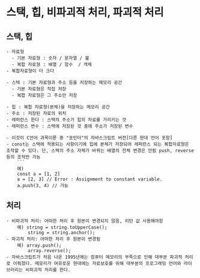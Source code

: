 # 스택, 힙, 비파괴적 처리, 파괴적 처리

## 스택, 힙
    - 자료형
      - 기본 자료형 : 숫자 / 문자열 / 불
      - 복합 자료형 : 배열 / 함수  / 객체
    - 복합자료형이 더 크다 
  
    - 스택 : 기본 자료형과 주소 등을 저장하는 메모리 공간
      - 기본 자료형은 직접 저장
      - 복합 자료형은 그 주소만 저장
  
    - 힙 : 복합 자료형(본체)을 저장하는 메모리 공간
    - 주소 : 저장된 자료의 위치   
    - 레퍼런스 한다 : 스택의 주소가 힙의 자료를 가리키는 것
    - 레퍼런스 변수 : 스택에 저장된 것 중에 주소가 저장된 변수
  
    - 이것이 C언어 과목이론 중 "포인터"의 자바스크립트 버전[다른 현대 언어 포함]
    - const는 스택에 적용되는 사항이기에 힙에 본체가 저장되어 레퍼런스 되는 복합자료형은 조작할 수 있다. 단, 스택의 주소 자체가 바뀌는 배열의 전체 변경은 안됨 push, reverse 등의 조작만 가능
        ```
        예) 
        const a = [1, 2]
        a = [2, 3] // Error : Assignment to constant variable.
        a.push(3, 4) // 가능  

## 처리
    - 비파괴적 처리: 어떠한 처리 후 원본이 변경되지 않음, 리턴 값 사용해야함  
        예) string = string.toUpperCase();
            string = string.anchor();
    - 파괴적 처리: 어떠한 처리 후 원본이 변경됨 
        예) array.push();
            array.reverse();
    - 자바스크립트가 처음 나온 1995년에는 컴퓨터 메모리의 부족으로 인해 대부분 파괴적 처리로 이뤄졌다. 메모리가 여유로운 현대에는 자료보호를 위해 대부분의 프로그래밍 언어와 라이브러리는 비파괴적 처리를 한다.  